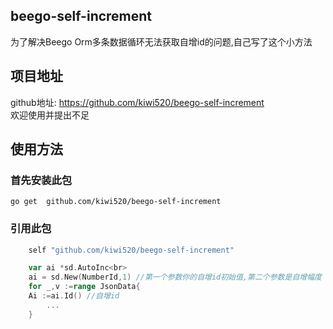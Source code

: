 
## beego-self-increment
为了解决Beego Orm多条数据循环无法获取自增id的问题,自己写了这个小方法<br>
## 项目地址
github地址: https://github.com/kiwi520/beego-self-increment<br>
欢迎使用并提出不足

## 使用方法
   ### 首先安装此包<br>
    go get  github.com/kiwi520/beego-self-increment
   ### 引用此包
``` go    
    self "github.com/kiwi520/beego-self-increment"
```   
``` go
    var ai *sd.AutoInc<br>
    ai = sd.New(NumberId,1) //第一个参数你的自增id初始值,第二个参数是自增幅度 比如每次自增1
    for _,v :=range JsonData{
	Ai :=ai.Id() //自增id
        ...
    }
    
```
    
   
   

